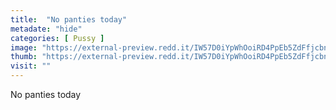 ```yaml
---
title:  "No panties today"
metadate: "hide"
categories: [ Pussy ]
image: "https://external-preview.redd.it/IW57D0iYpWhOoiRD4PpEb5ZdFfjcbnYScddcSwoNg-E.png?auto=webp&s=e1138cafdc47dfca00b7a1a830dc71cf9faef556"
thumb: "https://external-preview.redd.it/IW57D0iYpWhOoiRD4PpEb5ZdFfjcbnYScddcSwoNg-E.png?width=640&crop=smart&auto=webp&s=3ec70716217b38eb1559ed038dfee725a3974489"
visit: ""
---
```

No panties today
